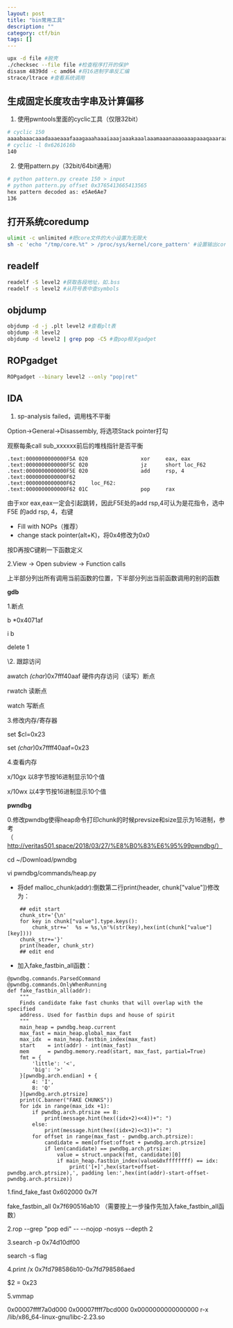 ```yaml
---
layout: post
title: "bin常用工具"
description: ""
category: ctf/bin
tags: []
---
```


```sh
upx -d file #脱壳
./checksec --file file #检查程序打开的保护
disasm 4839dd -c amd64 #将16进制字串反汇编
strace/ltrace #查看系统调用
```

## 生成固定长度攻击字串及计算偏移 ##

1. 使用pwntools里面的cyclic工具（仅限32bit）

```sh
# cyclic 150
aaaabaaacaaadaaaeaaafaaagaaahaaaiaaajaaakaaalaaamaaanaaaoaaapaaaqaaaraaasaaataaauaaavaaawaaaxaaayaaazaabbaabcaabdaabeaabfaabgaabhaabiaabjaabkaablaabma
# cyclic -l 0x6261616b
140
```

2. 使用pattern.py（32bit/64bit通用）

```sh
# python pattern.py create 150 > input
# python pattern.py offset 0x3765413665413565
hex pattern decoded as: e5Ae6Ae7
136
```

## 打开系统coredump

```sh
ulimit -c unlimited #把core文件的大小设置为无限大
sh -c 'echo "/tmp/core.%t" > /proc/sys/kernel/core_pattern' #设置输出core文件名格式
```

## readelf

```sh
readelf -S level2 #获取各段地址，如.bss
readelf -s level2 #从符号表中查symbols
```

## objdump

```sh
objdump -d -j .plt level2 #查看plt表
objdump -R level2
objdump -d level2 | grep pop -C5 #查pop相关gadget
```

## ROPgadget

```sh
ROPgadget --binary level2 --only "pop|ret"
```

## IDA

1. sp-analysis failed，调用栈不平衡

Option->General->Disassembly, 将选项Stack pointer打勾

观察每条call sub_xxxxxx前后的堆栈指针是否平衡

```
.text:0000000000000F5A 020                 xor     eax, eax
.text:0000000000000F5C 020                 jz      short loc_F62
.text:0000000000000F5E 020                 add     rsp, 4
.text:0000000000000F62
.text:0000000000000F62     loc_F62:  
.text:0000000000000F62 01C                 pop     rax
```

由于xor eax,eax一定会引起跳转，因此F5E处的add rsp,4可认为是花指令，选中F5E 的add rsp, 4，右键

- Fill with NOPs（推荐）
- change stack pointer(alt+K)，将0x4修改为0x0

按D再按C键刷一下函数定义

2.View -> Open subview -> Function calls

上半部分列出所有调用当前函数的位置，下半部分列出当前函数调用的别的函数

**gdb**

1.断点

b *0x4071af

i b

delete 1

\2. 跟踪访问

awatch *(char*)0x7fff40aaf  硬件内存访问（读写）断点

rwatch                                    读断点

watch                                     写断点

3.修改内存/寄存器

set $cl=0x23

set *(char*)0x7ffff40aaf=0x23

4.查看内存

x/10gx 以8字节按16进制显示10个值

x/10wx 以4字节按16进制显示10个值

**pwndbg**

0.修改pwndbg使得heap命令打印chunk的时候prevsize和size显示为16进制，参考（http://veritas501.space/2018/03/27/%E8%B0%83%E6%95%99pwndbg/）

  cd ~/Download/pwndbg

  vi pwndbg/commands/heap.py

- 将def malloc_chunk(addr):倒数第二行print(header, chunk["value"])修改为：

```
    ## edit start
    chunk_str='{\n'
    for key in chunk["value"].type.keys():
        chunk_str+='  %s = %s,\n'%(str(key),hex(int(chunk["value"][key])))
    chunk_str+='}'
    print(header, chunk_str)
    ## edit end
```

- 加入fake_fastbin_all函数：

```
@pwndbg.commands.ParsedCommand
@pwndbg.commands.OnlyWhenRunning
def fake_fastbin_all(addr):
    """
    Finds candidate fake fast chunks that will overlap with the specified
    address. Used for fastbin dups and house of spirit
    """
    main_heap = pwndbg.heap.current
    max_fast = main_heap.global_max_fast
    max_idx  = main_heap.fastbin_index(max_fast)
    start    = int(addr) - int(max_fast)
    mem      = pwndbg.memory.read(start, max_fast, partial=True)
    fmt = {
        'little': '<',
        'big': '>'
    }[pwndbg.arch.endian] + {
        4: 'I',
        8: 'Q'
    }[pwndbg.arch.ptrsize]
    print(C.banner("FAKE CHUNKS"))
    for idx in range(max_idx +1):
        if pwndbg.arch.ptrsize == 8:
            print(message.hint(hex((idx+2)<<4))+": ")
        else:
            print(message.hint(hex((idx+2)<<3))+": ")
        for offset in range(max_fast - pwndbg.arch.ptrsize):
            candidate = mem[offset:offset + pwndbg.arch.ptrsize]
            if len(candidate) == pwndbg.arch.ptrsize:
                value = struct.unpack(fmt, candidate)[0]
                if main_heap.fastbin_index(value&0xffffffff) == idx:
                    print('[+]',hex(start+offset-pwndbg.arch.ptrsize),', padding len:',hex(int(addr)-start-offset-pwndbg.arch.ptrsize))
```

1.find_fake_fast 0x602000 0x7f

  fake_fastbin_all 0x7f690516ab10 （需要按上一步操作先加入fake_fastbin_all函数）

2.rop --grep "pop edi" -- --nojop -nosys --depth 2

3.search -p 0x74d10df00

  search -s flag

4.print /x 0x7fd798586b10-0x7fd798586aed

$2 = 0x23

5.vmmap

0x00007ffff7a0d000 0x00007ffff7bcd000 0x0000000000000000 r-x /lib/x86_64-linux-gnu/libc-2.23.so